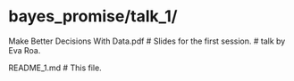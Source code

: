 #  bayes_promise/talk_1/

   Make Better Decisions With Data.pdf      # Slides for the first session.
                                            # talk by Eva Roa.

   README_1.md                              # This file. 